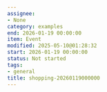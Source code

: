 ```yaml
---
assignee:
- None
category: examples
end: 2026-01-19 00:00:00
item: Event
modified: 2025-05-10@01:28:32
start: 2026-01-19 00:00:00
status: Not started
tags:
- general
title: shopping-20260119000000
---
```


